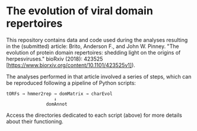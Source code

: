 # The evolution of viral domain repertoires

This repository contains data and code used during the analyses resulting in the (submitted) article: Brito, Anderson F., and John W. Pinney. "The evolution of protein domain repertoires: shedding light on the origins of herpesviruses." bioRxiv (2018): 423525 [https://www.biorxiv.org/content/10.1101/423525v1]).

The analyses performed in that article involved a series of steps, which can be reproduced following a pipeline of Python scripts:

```
tORFs → hmmer2rep → domMatrix → charEvol
                  ↓
               domAnnot
```

Access the directories dedicated to each script (above) for more details about their functioning.
